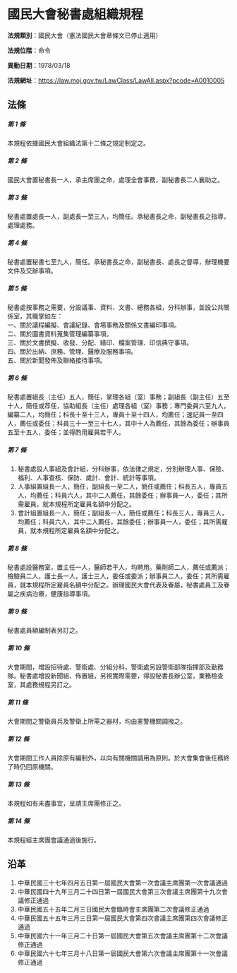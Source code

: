 # 國民大會秘書處組織規程




**法規類別**：國民大會（憲法國民大會章條文已停止適用）

**法規位階**：命令

**異動日期**：1978/03/18  

**法規網址**：https://law.moj.gov.tw/LawClass/LawAll.aspx?pcode=A0010005



## 法條
##### 第 1 條
本規程依據國民大會組織法第十二條之規定制定之。

##### 第 2 條
國民大會置秘書長一人，承主席團之命，處理全會事務，副秘書長二人襄助之。

##### 第 3 條
秘書處置處長一人，副處長一至三人，均簡任。承秘書長之命，副秘書長之指導，處理處務。

##### 第 4 條
秘書處置秘書七至九人，簡任。承秘書長之命，副秘書長、處長之督導，辦理機要文件及交辦事項。

##### 第 5 條
秘書處按事務之需要，分設議事、資料、文書、總務各組，分科辦事，並設公共關係室，其職掌如左：  
一、關於議程編擬、會議紀錄、會場事務及關係文書編印事項。  
二、關於圖書資料蒐集管理編纂事項。  
三、關於文書撰擬、收發、分配、繕印、檔案管理、印信典守事項。  
四、關於出納、庶務、管理、醫療及服務事項。  
五、關於新聞發佈及聯絡接待事項。

##### 第 6 條
秘書處置組長（主任）五人，簡任，掌理各組（室）事務；副組長（副主任）五至十人，簡任或荐任，協助組長（主任）處理各組（室）事務；專門委員六至九人，編纂二人，均簡任；科長十至十三人，專員十至十四人，均薦任；速記員一至四人，薦任或委任；科員三十一至三十七人，其中十人為薦任，其餘為委任；辦事員五至十五人，委任；並得酌用雇員若干人。

##### 第 7 條
1. 秘書處設人事組及會計組，分科辦事，依法律之規定，分別辦理人事、保險、福利、人事查核、保防、歲計、會計、統計等事項。
1. 人事組置組長一人，簡任，副組長一至二人，簡任或薦任；科長五人，專員五人，均薦任；科員六人，其中二人薦任，其餘委任；辦事員一人，委任；其所需雇員，就本規程所定雇員名額中分配之。
1. 會計組置組長一人，簡任；副組長一人，簡任或薦任；科長三人，專員三人，均薦任；科員六人，其中二人薦任，其餘委任；辦事員一人，委任；其所需雇員，就本規程所定雇員名額中分配之。

##### 第 8 條
秘書處設醫務室，置主任一人，醫師若干人，均聘用。藥劑師二人，薦任或薦派；檢驗員二人，護士長一人，護士三人，委任或委派；辦事員二人，委任；其所需雇員，就本規程所定雇員名額中分配之。辦理國民大會代表及眷屬，秘書處員工及眷屬之疾病治療，健康指導事項。

##### 第 9 條
秘書處員額編制表另訂之。

##### 第 10 條
大會期間，增設招待處、警衛處、分組分科，警衛處另設警衛部隊指揮部及勤務隊。秘書處增設新聞組、佈置組，另視實際需要，得設秘書長辦公室，業務檢查室，其處務規程另訂之。

##### 第 11 條
大會期間之警衛員兵及警衛上所需之器材，均由憲警機關調撥之。

##### 第 12 條
大會期間工作人員除原有編制外，以向有關機關調用為原則。於大會集會後任務終了時仍回原機關。

##### 第 13 條
本規程如有未盡事宜，呈請主席團修正之。

##### 第 14 條
本規程經主席團會議通過後施行。

## 沿革
1. 中華民國三十七年四月五日第一屆國民大會第一次會議主席團第一次會議通過
1. 中華民國四十九年三月二十四日第一屆國民大會第三次會議主席團第十九次會議修正通過
1. 中華民國五十五年二月三日國民大會臨時會主席團第二次會議修正通過
1. 中華民國五十五年三月三日第一屆國民大會第四次會議主席團第四次會議修正通過
1. 中華民國六十一年三月二十日第一屆國民大會第五次會議主席團第十二次會議修正通過
1. 中華民國六十七年三月十八日第一屆國民大會第六次會議主席團第十一次會議修正通過
